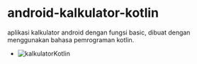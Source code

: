android-kalkulator-kotlin
==
aplikasi kalkulator android dengan fungsi basic, dibuat dengan menggunakan bahasa pemrograman kotlin.  

- ![kalkulatorKotlin](https://user-images.githubusercontent.com/53375007/128506985-c76ce8b4-6920-4c28-ba03-efc460a17646.png)


